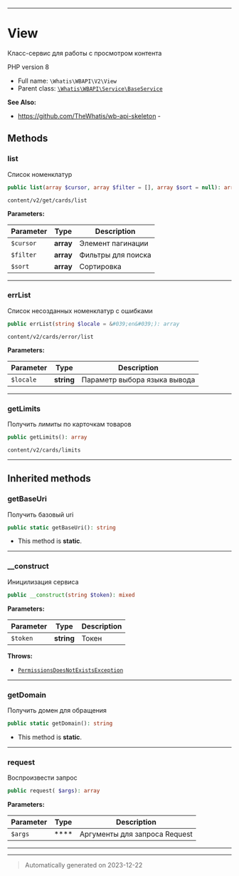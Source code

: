 ***

# View

Класс-сервис для работы
с просмотром контента

PHP version 8

* Full name: `\Whatis\WBAPI\V2\View`
* Parent class: [`\Whatis\WBAPI\Service\BaseService`](../Service/BaseService.md)

**See Also:**

* https://github.com/TheWhatis/wb-api-skeleton - 




## Methods


### list

Список номенклатур

```php
public list(array $cursor, array $filter = [], array $sort = null): array
```

`content/v2/get/cards/list`






**Parameters:**

| Parameter | Type | Description |
|-----------|------|-------------|
| `$cursor` | **array** | Элемент пагинации |
| `$filter` | **array** | Фильтры для поиска |
| `$sort` | **array** | Сортировка |





***

### errList

Список несозданных номенклатур с ошибками

```php
public errList(string $locale = &#039;en&#039;): array
```

`content/v2/cards/error/list`






**Parameters:**

| Parameter | Type | Description |
|-----------|------|-------------|
| `$locale` | **string** | Параметр выбора языка вывода |





***

### getLimits

Получить лимиты по карточкам товаров

```php
public getLimits(): array
```

`content/v2/cards/limits`










***


## Inherited methods


### getBaseUri

Получить базовый uri

```php
public static getBaseUri(): string
```



* This method is **static**.








***

### __construct

Иницилизация сервиса

```php
public __construct(string $token): mixed
```








**Parameters:**

| Parameter | Type | Description |
|-----------|------|-------------|
| `$token` | **string** | Токен |




**Throws:**

- [`PermissionsDoesNotExistsException`](../Exceptions/PermissionsDoesNotExistsException.md)



***

### getDomain

Получить домен для обращения

```php
public static getDomain(): string
```



* This method is **static**.








***

### request

Воспроизвести запрос

```php
public request( $args): array
```








**Parameters:**

| Parameter | Type | Description |
|-----------|------|-------------|
| `$args` | **** | Аргументы для запроса Request |





***


***
> Automatically generated on 2023-12-22
